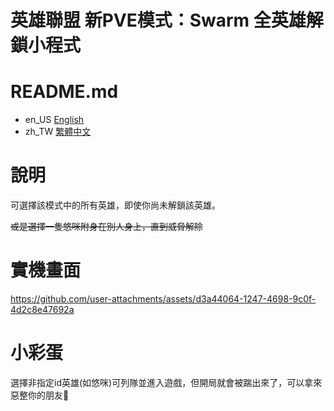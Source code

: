 # 英雄聯盟 新PVE模式：Swarm 全英雄解鎖小程式

# README.md
- en_US [English](README.en_US.md)
- zh_TW [繁體中文](README.md)

# 說明
可選擇該模式中的所有英雄，即使你尚未解鎖該英雄。

~~或是選擇一隻悠咪附身在別人身上，直到威脅解除~~


# 實機畫面

https://github.com/user-attachments/assets/d3a44064-1247-4698-9c0f-4d2c8e47692a


# 小彩蛋

選擇非指定id英雄(如悠咪)可列隊並進入遊戲，但開局就會被踹出來了，可以拿來惡整你的朋友👀
